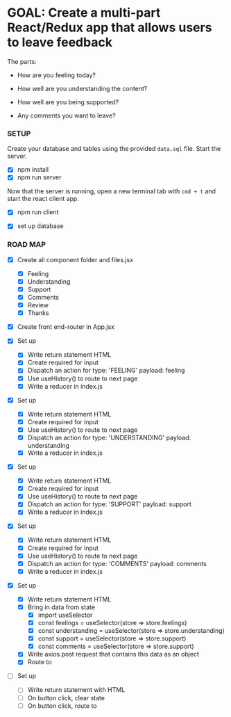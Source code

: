 # GOAL: Create a multi-part React/Redux app that allows users to leave feedback
The parts:
- How are you feeling today?
<!-- ![feeling](wireframes/feeling.png) -->
- How well are you understanding the content?
<!-- ![understanding](wireframes/understanding.png) -->
- How well are you being supported?
<!-- ![support](wireframes/supported.png) -->
- Any comments you want to leave?
<!-- ![comments](wireframes/comments.png) -->

### SETUP
Create your database and tables using the provided `data.sql` file. Start the server.

- [x] npm install
- [x] npm run server

Now that the server is running, open a new terminal tab with `cmd + t` and start the react client app.

- [x] npm run client

- [x] set up database

### ROAD MAP

- [x] Create all component folder and files.jsx
    - [x] Feeling
    - [x] Understanding
    - [x] Support
    - [x] Comments
    - [x] Review
    - [x] Thanks

- [x] Create front end-router in App.jsx

- [x] Set up <Feeling />
    - [x] Write return statement HTML
    - [x] Create required for input
    - [x] Dispatch an action for type: 'FEELING' payload: feeling
    - [x] Use useHistory() to route to next page
    - [x] Write a reducer in index.js

- [x] Set up <Understanding />
    - [x] Write return statement HTML
    - [x] Create required for input
    - [x] Use useHistory() to route to next page
    - [x] Dispatch an action for type: 'UNDERSTANDING' payload: understanding
    - [x] Write a reducer in index.js

- [x] Set up <Support />
    - [x] Write return statement HTML
    - [x] Create required for input
    - [x] Use useHistory() to route to next page
    - [x] Dispatch an action for type: 'SUPPORT' payload: support
    - [x] Write a reducer in index.js

- [x] Set up <Comments />
    - [x] Write return statement HTML
    - [x] Create required for input
    - [x] Use useHistory() to route to next page
    - [x] Dispatch an action for type: 'COMMENTS' payload: comments
    - [x] Write a reducer in index.js

- [x] Set up <Review />
    - [x] Write return statement HTML
    - [x] Bring in data from state
        - [x] import useSelector
        - [x] const feelings = useSelector(store => store.feelings)
        - [x] const understanding = useSelector(store => store.understanding)
        - [x] const support = useSelector(store => store.support)
        - [x] const comments = useSelector(store => store.support)
    - [x] Write axios.post request that contains this data as an object
    - [x] Route to <Thanks />

- [ ] Set up <Thanks />
    - [ ] Write return statement with HTML
    - [ ] On button click, clear state
    - [ ] On button click, route to <Feeling />
